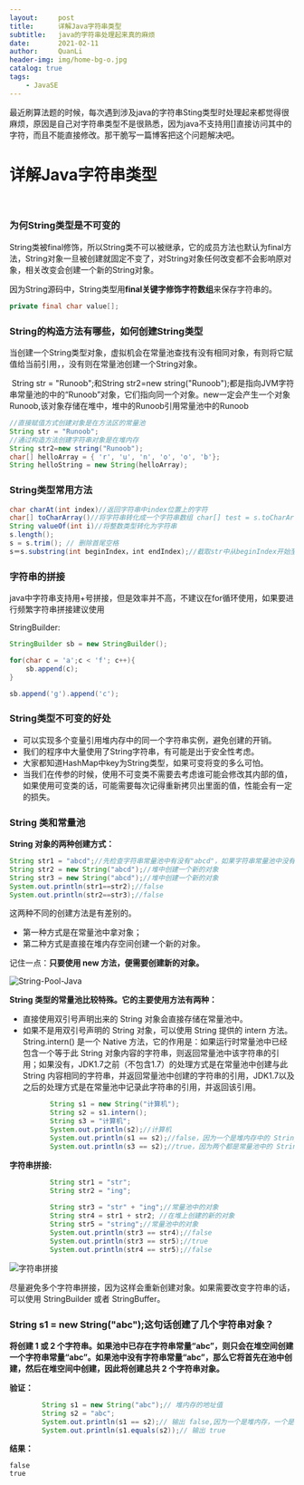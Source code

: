 ```yaml
---
layout:     post
title:      详解Java字符串类型
subtitle:   java的字符串处理起来真的麻烦
date:       2021-02-11
author:     QuanLi
header-img: img/home-bg-o.jpg
catalog: true
tags:
    - JavaSE
---
```


​	最近刷算法题的时候，每次遇到涉及java的字符串Sting类型时处理起来都觉得很麻烦，原因是自己对字符串类型不是很熟悉，因为java不支持用[]直接访问其中的字符，而且不能直接修改。那干脆写一篇博客把这个问题解决吧。

# 详解Java字符串类型

​	

### 为何String类型是不可变的

​	String类被final修饰，所以String类不可以被继承，它的成员方法也默认为final方法，String对象一旦被创建就固定不变了，对String对象任何改变都不会影响原对象，相关改变会创建一个新的String对象。

​	因为String源码中，String类型用**final关键字修饰字符数组**来保存字符串的。

~~~Java
private final char value[];
~~~





### String的构造方法有哪些，如何创建String类型

​	当创建一个String类型对象，虚拟机会在常量池查找有没有相同对象，有则将它赋值给当前引用，，没有则在常量池创建一个String对象。

​	String str = "Runoob";和String str2=new string("Runoob");都是指向JVM字符串常量池的中的“Runoob”对象，它们指向同一个对象。new一定会产生一个对象Runoob,该对象存储在堆中，堆中的Runoob引用常量池中的Runoob

~~~Java
//直接赋值方式创建对象是在方法区的常量池
String str = "Runoob";
//通过构造方法创建字符串对象是在堆内存
String str2=new string("Runoob");
char[] helloArray = { 'r', 'u', 'n', 'o', 'o', 'b'};
String helloString = new String(helloArray); 

~~~

### String类型常用方法

~~~Java
char charAt(int index)//返回字符串中index位置上的字符
char[] toCharArray()//将字符串转化成一个字符串数组 char[] test = s.toCharArray()
String valueOf(int i)//将整数类型转化为字符串
s.length();
s = s.trim(); // 删除首尾空格
s＝s.substring(int beginIndex，int endIndex);//截取str中从beginIndex开始至endIndex结束时的字符串，并将其赋值给str;
~~~

### 字符串的拼接

​	java中字符串支持用+号拼接，但是效率并不高，不建议在for循环使用，如果要进行频繁字符串拼接建议使用

StringBuilder:

~~~java
StringBuilder sb = new StringBuilder();

for(char c = 'a';c < 'f'; c++){
    sb.append(c);
}

sb.append('g').append('c');
~~~



### String类型不可变的好处

- 可以实现多个变量引用堆内存中的同一个字符串实例，避免创建的开销。
- 我们的程序中大量使用了String字符串，有可能是出于安全性考虑。
- 大家都知道HashMap中key为String类型，如果可变将变的多么可怕。
- 当我们在传参的时候，使用不可变类不需要去考虑谁可能会修改其内部的值，如果使用可变类的话，可能需要每次记得重新拷贝出里面的值，性能会有一定的损失。

###  String 类和常量池

**String 对象的两种创建方式：**

```java
String str1 = "abcd";//先检查字符串常量池中有没有"abcd"，如果字符串常量池中没有，则创建一个，然后 str1 指向字符串常量池中的对象，如果有，则直接将 str1 指向"abcd""；
String str2 = new String("abcd");//堆中创建一个新的对象
String str3 = new String("abcd");//堆中创建一个新的对象
System.out.println(str1==str2);//false
System.out.println(str2==str3);//false
```

这两种不同的创建方法是有差别的。

- 第一种方式是在常量池中拿对象；
- 第二种方式是直接在堆内存空间创建一个新的对象。

记住一点：**只要使用 new 方法，便需要创建新的对象。**

![String-Pool-Java](D:\JavaGuide\JavaGuide\docs\java\jvm\pictures\java内存区域\2019-3String-Pool-Java1-450x249.png)

**String 类型的常量池比较特殊。它的主要使用方法有两种：**

- 直接使用双引号声明出来的 String 对象会直接存储在常量池中。
- 如果不是用双引号声明的 String 对象，可以使用 String 提供的 intern 方法。String.intern() 是一个 Native 方法，它的作用是：如果运行时常量池中已经包含一个等于此 String 对象内容的字符串，则返回常量池中该字符串的引用；如果没有，JDK1.7之前（不包含1.7）的处理方式是在常量池中创建与此 String 内容相同的字符串，并返回常量池中创建的字符串的引用，JDK1.7以及之后的处理方式是在常量池中记录此字符串的引用，并返回该引用。

```java
	      String s1 = new String("计算机");
	      String s2 = s1.intern();
	      String s3 = "计算机";
	      System.out.println(s2);//计算机
	      System.out.println(s1 == s2);//false，因为一个是堆内存中的 String 对象一个是常量池中的 String 对象，
	      System.out.println(s3 == s2);//true，因为两个都是常量池中的 String 对象
```

**字符串拼接:**

```java
		  String str1 = "str";
		  String str2 = "ing";
		 
		  String str3 = "str" + "ing";//常量池中的对象
		  String str4 = str1 + str2; //在堆上创建的新的对象	  
		  String str5 = "string";//常量池中的对象
		  System.out.println(str3 == str4);//false
		  System.out.println(str3 == str5);//true
		  System.out.println(str4 == str5);//false
```

![字符串拼接](D:\JavaGuide\JavaGuide\docs\java\jvm\pictures\java内存区域\字符串拼接-常量池2.png)

尽量避免多个字符串拼接，因为这样会重新创建对象。如果需要改变字符串的话，可以使用 StringBuilder 或者 StringBuffer。

### String s1 = new String("abc");这句话创建了几个字符串对象？

**将创建 1 或 2 个字符串。如果池中已存在字符串常量“abc”，则只会在堆空间创建一个字符串常量“abc”。如果池中没有字符串常量“abc”，那么它将首先在池中创建，然后在堆空间中创建，因此将创建总共 2 个字符串对象。**

**验证：**

```java
		String s1 = new String("abc");// 堆内存的地址值
		String s2 = "abc";
		System.out.println(s1 == s2);// 输出 false,因为一个是堆内存，一个是常量池的内存，故两者是不同的。
		System.out.println(s1.equals(s2));// 输出 true
```

**结果：**

```
false
true
```

### 